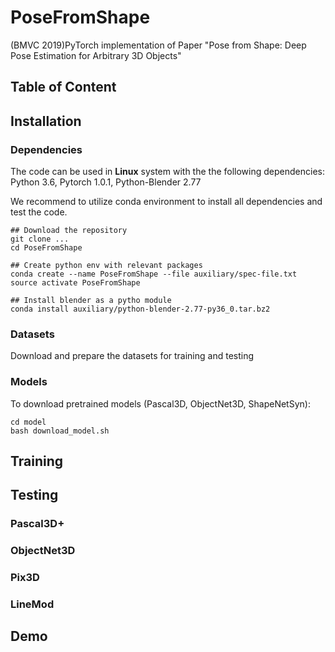 # PoseFromShape
(BMVC 2019)PyTorch implementation of Paper "Pose from Shape: Deep Pose Estimation for Arbitrary 3D Objects"


## Table of Content

## Installation

### Dependencies
The code can be used in **Linux** system with the the following dependencies: Python 3.6, Pytorch 1.0.1, Python-Blender 2.77

We recommend to utilize conda environment to install all dependencies and test the code.

```shell
## Download the repository
git clone ...
cd PoseFromShape

## Create python env with relevant packages
conda create --name PoseFromShape --file auxiliary/spec-file.txt
source activate PoseFromShape

## Install blender as a pytho module
conda install auxiliary/python-blender-2.77-py36_0.tar.bz2
```

### Datasets
Download and prepare the datasets for training and testing


### Models
To download pretrained models (Pascal3D, ObjectNet3D, ShapeNetSyn):
```shell
cd model
bash download_model.sh
```

## Training


## Testing

### Pascal3D+

### ObjectNet3D

### Pix3D

### LineMod

## Demo
